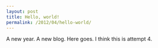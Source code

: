 ```yaml
---
layout: post
title: Hello, world!
permalink: /2012/04/hello-world/
---
```


A new year. A new blog. Here goes. I think this is attempt 4.